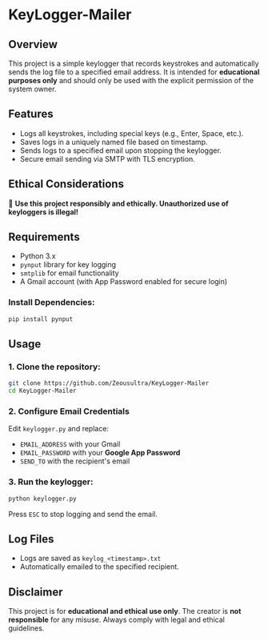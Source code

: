 # KeyLogger-Mailer

## Overview
This project is a simple keylogger that records keystrokes and automatically sends the log file to a specified email address. It is intended for **educational purposes only** and should only be used with the explicit permission of the system owner.

## Features
- Logs all keystrokes, including special keys (e.g., Enter, Space, etc.).
- Saves logs in a uniquely named file based on timestamp.
- Sends logs to a specified email upon stopping the keylogger.
- Secure email sending via SMTP with TLS encryption.

## Ethical Considerations
🔴 **Use this project responsibly and ethically. Unauthorized use of keyloggers is illegal!**

## Requirements
- Python 3.x
- `pynput` library for key logging
- `smtplib` for email functionality
- A Gmail account (with App Password enabled for secure login)

### Install Dependencies:
```sh
pip install pynput
```

## Usage
### 1. Clone the repository:
```sh
git clone https://github.com/Zeousultra/KeyLogger-Mailer
cd KeyLogger-Mailer
```

### 2. Configure Email Credentials
Edit `keylogger.py` and replace:
- `EMAIL_ADDRESS` with your Gmail
- `EMAIL_PASSWORD` with your **Google App Password**
- `SEND_TO` with the recipient's email

### 3. Run the keylogger:
```sh
python keylogger.py
```
Press `ESC` to stop logging and send the email.

## Log Files
- Logs are saved as `keylog_<timestamp>.txt`
- Automatically emailed to the specified recipient.

## Disclaimer
This project is for **educational and ethical use only**. The creator is **not responsible** for any misuse. Always comply with legal and ethical guidelines.
